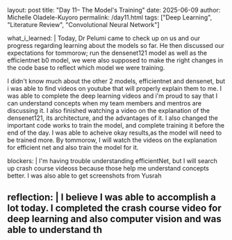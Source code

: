 layout: post
title: "Day 11– The Model's Training"
date: 2025-06-09
author: Michelle Oladele-Kuyoro
permalink: /day11.html
tags: ["Deep Learning", "Literature Review", "Convolutional Neural Network"]

what_i_learned: |
  Today, Dr Pelumi came to check up on us and our progress regarding learning about the models so far. He then discussed our expectations for tommorow; run the densenet121 model as well as the efficientnet b0 model, we were also supposed to make the right changes in the code base to reflect which model we were training.

  I didn't know much about the other 2 models, efficientnet and densenet, but i was able to find videos on youtube that will properly explain them to me. I was able to complete the deep learning videos and i'm proud to say that I can understand concepts when my team members and mentros are discussing it. I also finished watching a video on the explanation of the densenet121, its architecture, and the advantages of it. I also changed the important code works to train the model, and complete training it before the end of the day. I was able to acheive okay results,as the model will need to be trained more. By tommorow, I will watch the videos on the explanation for efficient net and also train the model for it.
  
blockers: |
  I'm having trouble understanding efficientNet, but I will search up crash course videoss because those help me understand concepts better. I was also able to get screenshots from Yusrah

reflection: |
  I believe I was able to accomplish a lot today. I completed the crash course video for deep learning and also computer vision and was able to understand th
---
